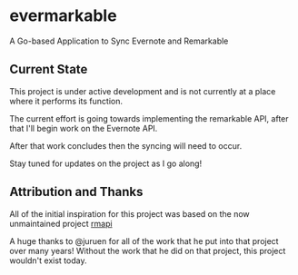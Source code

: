 # evermarkable

A Go-based Application to Sync Evernote and Remarkable

## Current State

This project is under active development and is not currently at a place where it performs its function.

The current effort is going towards implementing the remarkable API, after that I'll begin work on the Evernote API.

After that work concludes then the syncing will need to occur.

Stay tuned for updates on the project as I go along!

## Attribution and Thanks

All of the initial inspiration for this project was based on the now unmaintained project [rmapi](https://github.com/juruen/rmapi)

A huge thanks to @juruen for all of the work that he put into that project over many years!
Without the work that he did on that project, this project wouldn't exist today.
